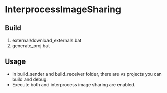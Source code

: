 # InterprocessImageSharing
## Build
1. external/download_externals.bat
2. generate_proj.bat

## Usage
- In build_sender and build_receiver folder, there are vs projects you can build and debug. 
- Execute both and interprocess image sharing are enabled.
